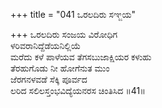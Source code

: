 +++
title = "041 ಒರಲದಿರು ಸಞ್ಜಯ"

+++
ಒರಲದಿರು ಸಂಜಯ ವಿರೋಧಿಗ  
ಳರಿವರಾನಿದ್ದೆಡೆಯನಿಲ್ಲಿಯೆ  
ಮರೆದು ಕಳೆ ಪಾಳೆಯವ ತೆಗಸಬುಜಾಕ್ಷಿಯರ ಕಳುಹು  
ತೆರಹುಗೊಡು ನೀ ಹೋಗೆನುತ ಮುಂ  
ಜೆರಗನಳವಡೆ ಸೆಕ್ಕಿ ಪೂರ್ವದ  
ಲರಿದ ಸಲಿಲಸ್ತಂಭವಿದ್ಯೆಯನರಸ ಚಿಂತಿಸಿದ    ॥41॥
